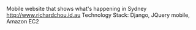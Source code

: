 Mobile website that shows what's happening in Sydney
http://www.richardchou.id.au
Technology Stack: Django, JQuery mobile, Amazon EC2
